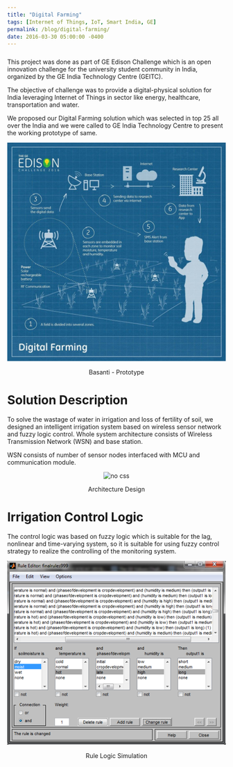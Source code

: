 ```yaml
---
title: "Digital Farming"
tags: [Internet of Things, IoT, Smart India, GE]
permalink: /blog/digital-farming/
date: 2016-03-30 05:00:00 -0400
---
```


<div style="margin-bottom: 25px;"></div>

This project was done as part of GE Edison Challenge which is an open innovation challenge for the university student community in India, organized by the GE India Technology Centre (GEITC).

The objective of challenge was to provide a digital-physical solution for India leveraging Internet of Things in sector like energy, healthcare, transportation and water.

We proposed our Digital Farming solution which was selected in top 25 all over the India and we were called to  GE India Technology Centre to present the working prototype of same. 

<div style="text-align:center;">
  <a>
    <img src="/img/projects/ge/ge-archi.jpg" alt="no css">
    <p>Basanti - Prototype</p>
  </a>
  
</div>

# Solution Description

To solve the wastage of water in irrigation and loss of fertility of soil, we designed an intelligent irrigation system based on wireless sensor network and fuzzy logic control. Whole system architecture consists of Wireless Transmission Network (WSN) and base station.

WSN consists of number of sensor nodes interfaced with MCU and communication module.

<div style="text-align:center;">
  <a>
    <img src="/img/projects/ge/ge-schematic.png" alt="no css">
    <p>Architecture Design</p>
  </a>  
</div>

# Irrigation Control Logic

The control logic was based on fuzzy logic which is suitable for the lag, nonlinear and time-varying system, so it is suitable for using fuzzy control strategy to realize the controlling of the monitoring system.


<div style="text-align:center;">
  <a>
    <img src="/img/projects/ge/fuzzy-rule.png" alt="no css">
    <p>Rule Logic Simulation</p>
  </a>  
</div>



